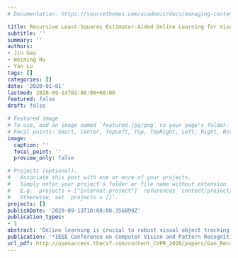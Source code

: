 ```yaml
---
# Documentation: https://sourcethemes.com/academic/docs/managing-content/

title: Recursive Least-Squares Estimator-Aided Online Learning for Visual Tracking
subtitle: ''
summary: ''
authors:
- Jin Gao
- Weiming Hu
- Yan Lu
tags: []
categories: []
date: '2020-01-01'
lastmod: 2020-09-14T02:08:08+08:00
featured: false
draft: false

# Featured image
# To use, add an image named `featured.jpg/png` to your page's folder.
# Focal points: Smart, Center, TopLeft, Top, TopRight, Left, Right, BottomLeft, Bottom, BottomRight.
image:
  caption: ''
  focal_point: ''
  preview_only: false

# Projects (optional).
#   Associate this post with one or more of your projects.
#   Simply enter your project's folder or file name without extension.
#   E.g. `projects = ["internal-project"]` references `content/project/deep-learning/index.md`.
#   Otherwise, set `projects = []`.
projects: []
publishDate: '2020-09-13T18:08:08.356099Z'
publication_types:
- 1
abstract: 'Online learning is crucial to robust visual object tracking as it can provide high discrimination power in the presence of background distractors. However, there are two contradictory factors affecting its successful deployment on the real visual tracking platform: the discrimination issue due to the challenges in vanilla gradient descent, which does not guarantee good convergence; the robustness issue due to over-fitting resulting from excessive update with limited memory size (the oldest samples are discarded). Despite many dedicated techniques proposed to somehow treat those issues, in this paper we take a new way to strike a compromise between them based on the recursive least-squares estimation (LSE) algorithm. After connecting each fully-connected layer with LSE separately via normal equations, we further propose an improved mini-batch stochastic gradient descent algorithm for fully-connected network learning with memory retention in a recursive fashion. This characteristic can spontaneously reduce the risk of over-fitting resulting from catastrophic forgetting in excessive online learning. Meanwhile, it can effectively improve convergence though the cost function is computed over all the training samples that the algorithm has ever seen. We realize this recursive LSE-aided online learning technique in the state-of-the-art RT-MDNet tracker, and the consistent improvements on four challenging benchmarks prove its efficiency without additional offline training and too much tedious work on parameter adjusting.'
publication: '*IEEE Conference on Computer Vision and Pattern Recognition (CVPR)*'
url_pdf: http://openaccess.thecvf.com/content_CVPR_2020/papers/Gao_Recursive_Least-Squares_Estimator-Aided_Online_Learning_for_Visual_Tracking_CVPR_2020_paper.pdf
---
```

